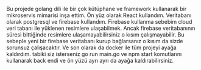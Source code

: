 Bu projede golang dili ile bir çok kütüphane ve framework kullanarak bir mikroservis mimarisi inşa ettim. 
Ön yüz olarak React kullandım.
Veritabanı olarak postgresql ve firebase kullandım. 
Firebase kullanma sebebim cloud veri tabanı ile yüklenen resimlere ulaşabilmek.
Ancak firebase veritabanının süresi bittiğinde resimlere ulaşamayabilirsiniz o kısım çalışmayabilir.
Bu sebeple yeni bir firebase veritabanı kurup bağlarsanız o kısım da sizde sorunsuz çalışacaktır.
Ve son olarak da docker ile tüm projeyi ayağa kaldırdım. tabiki siz isterseniz go run main.go ve npm start komutlarını kullanarak back endi ve ön yüzü ayrı ayrı da ayağa kaldırabilirsiniz.
